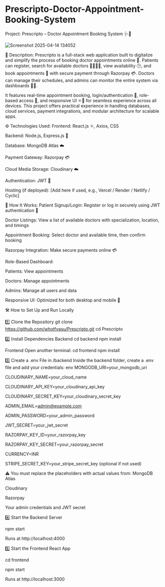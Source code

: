 # Prescripto-Doctor-Appointment-Booking-System
Project: Prescripto – Doctor Appointment Booking System 🩺📱

![Screenshot 2025-04-14 134052](https://github.com/user-attachments/assets/66ab9df5-3534-4fe0-ba22-9cf4513d709f)



📌 Description:
Prescripto is a full-stack web application built to digitalize and simplify the process of booking doctor appointments online 🏥. Patients can register, search for available doctors 👨‍⚕️👩‍⚕️, view availability 🕒, and book appointments 📅 with secure payment through Razorpay 💳. Doctors can manage their schedules, and admins can monitor the entire system via dashboards 🧑‍💼.

It features real-time appointment booking, login/authentication 🔐, role-based access 👥, and responsive UI ⚛️📱 for seamless experience across all devices. This project offers practical experience in handling databases, cloud services, payment integrations, and modular architecture for scalable apps.

⚙️ Technologies Used:
Frontend: React.js ⚛️, Axios, CSS

Backend: Node.js, Express.js 🔧

Database: MongoDB Atlas ☁️

Payment Gateway: Razorpay 💳

Cloud Media Storage: Cloudinary ☁️

Authentication: JWT 🔐

Hosting (if deployed): [Add here if used, e.g., Vercel / Render / Netlify / Cyclic]

🚀 How It Works:
Patient Signup/Login: Register or log in securely using JWT authentication 🔐

Doctor Listings: View a list of available doctors with specialization, location, and timings

Appointment Booking: Select doctor and available time, then confirm booking

Razorpay Integration: Make secure payments online 💳

Role-Based Dashboard:

Patients: View appointments

Doctors: Manage appointments

Admins: Manage all users and data

Responsive UI: Optimized for both desktop and mobile 📱

🛠️ How to Set Up and Run Locally

1️⃣ Clone the Repository
git clone https://github.com/whotfvasu/Prescripto.git
cd Prescripto

2️⃣ Install Dependencies
Backend
cd backend
npm install

Frontend
Open another terminal:
cd frontend
npm install

3️⃣ Create a .env File in /backend
Inside the backend folder, create a .env file and add your credentials:
env
MONGODB_URI=your_mongodb_uri

CLOUDINARY_NAME=your_cloud_name

CLOUDINARY_API_KEY=your_cloudinary_api_key

CLOUDINARY_SECRET_KEY=your_cloudinary_secret_key

ADMIN_EMAIL=admin@example.com

ADMIN_PASSWORD=your_admin_password

JWT_SECRET=your_jwt_secret

RAZORPAY_KEY_ID=your_razorpay_key

RAZORPAY_KEY_SECRET=your_razorpay_secret

CURRENCY=INR

STRIPE_SECRET_KEY=your_stripe_secret_key (optional if not used)

⚠️ You must replace the placeholders with actual values from:
MongoDB Atlas

Cloudinary

Razorpay

Your admin credentials and JWT secret



4️⃣ Start the Backend Server

npm start

Runs at http://localhost:4000


5️⃣ Start the Frontend React App

cd frontend

npm start

Runs at http://localhost:3000

